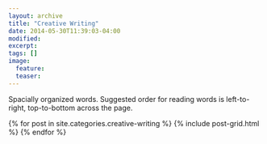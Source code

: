 ```yaml
---
layout: archive
title: "Creative Writing"
date: 2014-05-30T11:39:03-04:00
modified:
excerpt: 
tags: []
image:
  feature: 
  teaser: 
---
```

Spacially organized words.  Suggested order for reading words is left-to-right, top-to-bottom across the page.  

<div class="tiles">
{% for post in site.categories.creative-writing %}
  {% include post-grid.html %}
{% endfor %}
</div><!-- /.tiles -->
